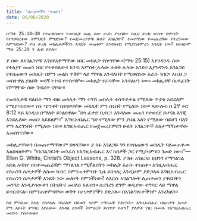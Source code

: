 ```yaml
---
title: 'ስጦታዎችን ማሳደግ'
date: 06/08/2020
---
```


`በማቴ 25:14–30 የተጠቀሰውን የመክሊት ሰጪ ሰው ታሪክ ያንብቡ። በዚህ ታሪክ ውስጥ በዋናነት የተንፀባረቀው ትምህርት ምንድነው? የመጀመሪያዎቹ ሁለት አገልጋዮች ተመስግነው የመጨረሻው የተረገመው ለምንድነው? ይህ ታሪክ መክሊቶቻችንን እንዴት መጠቀም እንዳለብን የሚያስተምረን እንዴት ነው? በተለይም ማቴ 25:29 ን ልብ ይበሉ።`

ያ ሰው ለአገልጋዮቹ እንደየአቅማቸው ነበር መክሊት የሰጣቸው።(ማቴ 25:15) እያንዳንዱ ሰው የተለያየ መጠን ነበር የተቀበለው። አንዱ አምስት;ሌላው ሁለት ሌላው አንድ። እያንዳንዱ አገልጋይ የተሰጠውን መክሊት በምን መልክ ጥቅም ላይ ማዋል እንዳለበት የሚወስነው እራሱ ነበር። እዚህ ጋ መስተዋል ያለበት ወሳኝ ነጥብ የተሰጣቸው መክሊት የራሳቸው እንዳልሆነ ነው። መክሊቶቹ በሀላፊነት የሾማቸው ሰው ንብረት ናቸው።

የመክሊቶቹ ባለቤት ማን ብዙ መክሊት ማን ትንሽ መክሊት ተሰጥቶታል የሚለው ጥያቄ አይደለም የሚያሳስበው። የሱ ጭንቀት በተሰጣቸው መክሊት ምን ሰሩበት     የሚለው ነው። ጳውሎስ በ 2ኛ ቆሮ 8:12 ላይ እንዲህ በማለት ይገልፀዋል። “በጎ ፈቃድ ቢኖር፥ እንዳለው መጠን የተወደደ ይሆናል እንጂ እንደሌለው መጠን አይደለም።” እግዚአብሔር ግድ የሚለው ምን ያህል አለን የሚለው ሳይሆን ባለን ምን አረግንበት የሚለው ነው። እግዚአብሔር የመጀመሪያዎቹን ሁለት አገልጋዮች ስለታማኝነታቸው አመሰገናቸው።

መክሊታቸውን በመጠቀማቸውም በዛላቸው። ያ ክፉ አገልጋይ ግን የተሰጠውን መክሊት ባለመጠቀሙ አልበዛለትም። “የአገልጋይነት መንፈስ ከእግዚአብሔር እና ከሰዎች ጋር የሚያዛምደን ገመድ ነው።”—Ellen G. White, Christ’s Object Lessons, p. 326. ያ ክፉ አገልጋይ ይህንን የማገልገል ዕድል አባክኖ በስተመጨረሻም ማገልገል የሚችልበትን መክሊት እራሱ ተነጠቀ። እግዚአብሔር የሰጠንን ስጦታዎች ለስሙ ክብር በምንጠቀምበት ጊዜ ይበዛሉ; እንዲሁም ያድጋሉ። እግዚአብሔር የሰጠንን ስጦታዎች እንዴት ነው መለየት የምንችነው? ለእርሱ አገልግሎት ሊጠቀመን ያቀደበትን መንገድ እንዲያሳውቀን በትህትና መፀለይ አለብን። ሲናገረን ደግሞ ወዲያው ተግባር ላይ ማዋል ይኖርብናል። በምንጠቀምባቸው ወቅት ስጦታዎቻችን ያድጋሉ። በአገልግሎታችንም እንረካለን።

`ስለ ምሳሌው እስቲ ያሰላስሉ ፤በራስዎ ህይወት ላይም ተግባራዊ ያድርጉት። እግዚአብሔር በሰጠዎት ስጦታ ምን አይነት ተግባር እየፈፀሙ እንዳለ አንዳች ትምህርት ይሰጥዎ ይሆን? ያለዎት ነገር በሙሉ የእግዚአብሔር መሆኑን ያስተውሉ።`